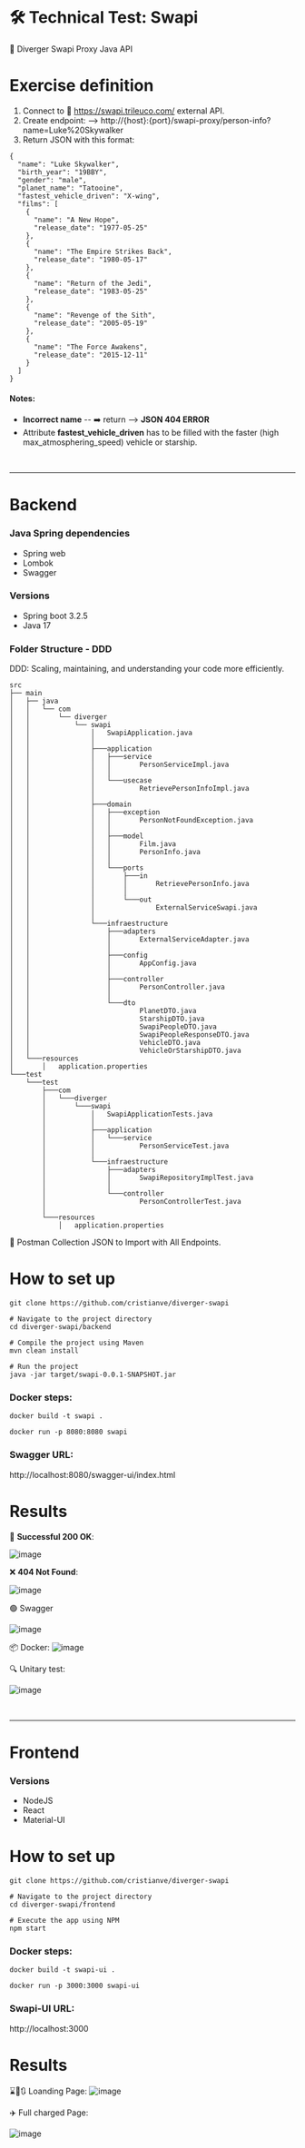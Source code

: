 # 🛠️ Technical Test: Swapi

🚀 Diverger Swapi Proxy Java API

# Exercise definition

1. Connect to 🔗 https://swapi.trileuco.com/ external API.
2. Create endpoint:
   --> http://{host}:{port}/swapi-proxy/person-info?name=Luke%20Skywalker
3. Return JSON with this format:

```
{
  "name": "Luke Skywalker",
  "birth_year": "19BBY",
  "gender": "male",
  "planet_name": "Tatooine",
  "fastest_vehicle_driven": "X-wing",
  "films": [
    {
      "name": "A New Hope",
      "release_date": "1977-05-25"
    },
    {
      "name": "The Empire Strikes Back",
      "release_date": "1980-05-17"
    },
    {
      "name": "Return of the Jedi",
      "release_date": "1983-05-25"
    },
    {
      "name": "Revenge of the Sith",
      "release_date": "2005-05-19"
    },
    {
      "name": "The Force Awakens",
      "release_date": "2015-12-11"
    }
  ]
}
```

#### Notes:

- **Incorrect name** -- ➡️ return --> **JSON 404 ERROR**
- Attribute **fastest_vehicle_driven** has to be filled with the faster (high max_atmosphering_speed) vehicle or
  starship.

<br>

---
# Backend

### Java Spring dependencies

- Spring web
- Lombok
- Swagger

### Versions

* Spring boot 3.2.5
* Java 17


### Folder Structure - DDD

DDD: Scaling, maintaining, and understanding your code more efficiently.

``` 
src
├── main
│   ├── java
│   │   └── com
│   │       └── diverger
│   │           └── swapi
│   │               │   SwapiApplication.java
│   │               │
│   │               ├───application
│   │               │   ├───service
│   │               │   │       PersonServiceImpl.java
│   │               │   │
│   │               │   └───usecase
│   │               │           RetrievePersonInfoImpl.java
│   │               │
│   │               ├───domain
│   │               │   ├───exception
│   │               │   │       PersonNotFoundException.java
│   │               │   │
│   │               │   ├───model
│   │               │   │       Film.java
│   │               │   │       PersonInfo.java
│   │               │   │
│   │               │   └───ports
│   │               │       ├───in
│   │               │       │       RetrievePersonInfo.java
│   │               │       │
│   │               │       └───out
│   │               │               ExternalServiceSwapi.java
│   │               │
│   │               └───infraestructure
│   │                   ├───adapters
│   │                   │       ExternalServiceAdapter.java
│   │                   │
│   │                   ├───config
│   │                   │       AppConfig.java
│   │                   │
│   │                   ├───controller
│   │                   │       PersonController.java
│   │                   │
│   │                   └───dto
│   │                           PlanetDTO.java
│   │                           StarshipDTO.java
│   │                           SwapiPeopleDTO.java
│   │                           SwapiPeopleResponseDTO.java
│   │                           VehicleDTO.java
│   │                           VehicleOrStarshipDTO.java
│   └───resources
│       │   application.properties
└───test
    └───test
        ├───com
        │   └───diverger
        │       └───swapi
        │           │   SwapiApplicationTests.java
        │           │
        │           ├───application
        │           │   └───service
        │           │           PersonServiceTest.java
        │           │
        │           └───infraestructure
        │               ├───adapters
        │               │       SwapiRepositoryImplTest.java
        │               │
        │               └───controller
        │                       PersonControllerTest.java
        │
        └───resources
            │   application.properties

```

📂 Postman Collection JSON to Import with All Endpoints.

# How to set up

```# Clone the repository from Git
git clone https://github.com/cristianve/diverger-swapi

# Navigate to the project directory
cd diverger-swapi/backend

# Compile the project using Maven
mvn clean install

# Run the project
java -jar target/swapi-0.0.1-SNAPSHOT.jar
```


### Docker steps:

```
docker build -t swapi .

docker run -p 8080:8080 swapi
```

### Swagger URL:

http://localhost:8080/swagger-ui/index.html

# Results

🎉 **Successful 200 OK**:

![image](./img/200OK.PNG)

❌ **404 Not Found**:

![image](./img/404.PNG)

🟢 Swagger

![image](./img/Swagger.PNG)


📦 Docker:
![image](./img/Docker.PNG)

🔍 Unitary test:

![image](./img/TEST.PNG)


<br>

---
# Frontend

### Versions

* NodeJS
* React
* Material-UI

# How to set up

```# Clone the repository from Git
git clone https://github.com/cristianve/diverger-swapi

# Navigate to the project directory
cd diverger-swapi/frontend

# Execute the app using NPM
npm start
```


### Docker steps:

```
docker build -t swapi-ui .

docker run -p 3000:3000 swapi-ui
```

### Swapi-UI URL:

http://localhost:3000

# Results
⌛️🔄🔃 Loanding Page:
![image](./img/Loanding.PNG)

✈️ Full charged Page:

![image](./img/FullPage.PNG)